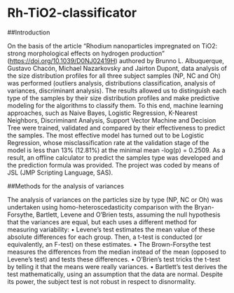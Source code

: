 # Rh-TiO2-classificator

##Introduction

On the basis of the article “Rhodium nanoparticles impregnated on TiO2: strong morphological effects on hydrogen production” (https://doi.org/10.1039/D0NJ02419H) authored by Brunno L. Albuquerque, Gustavo Chacón, Michael Nazarkovsky and  Jairton Dupont, data analysis of the size distribution profiles for all three subject samples (NP, NC and Oh) was performed (outliers analysis, distributions classification, analysis of variances, discriminant analysis). The results allowed us to distinguish each type of the samples by their size distribution profiles and make predictive modeling for the algorithms to classify them. To this end, machine learning approaches, such as Naive Bayes, Logistic Regression, K-Nearest Neighbors, Discriminant Analysis, Support Vector Machine and Decision Tree were trained, validated and compared by their effectiveness to predict the samples. The most effective model has turned out to be Logistic Regression, whose misclassification rate at the validation stage of the model is less than 13% (12.81%) at the minimal mean -log(p) = 0.2509. As a result, an offline calculator to predict the samples type was developed and the prediction formula was provided. The project was coded by means of JSL (JMP Scripting Language, SAS).

##Methods for the analysis of variances

The analysis of variances on the particles size by type (NP, NC or Oh) was undertaken using homo-heteroscedasticity comparison with the Bryan-Forsythe, Bartlett, Levene and O’Brien tests, assuming the null hypothesis that the variances are equal, but each uses a different method for measuring variability:
• Levene’s test estimates the mean value of these absolute differences for each group. Then, a t-test is conducted (or equivalently, an F-test) on these estimates.
• The Brown-Forsythe test measures the differences from the median instead of the mean (opposed to Levene’s test) and tests these differences.
• O’Brien’s test tricks the t-test by telling it that the means were really variances.
• Bartlett’s test derives the test mathematically, using an assumption that the data are normal. Despite its power, the subject test is not robust in respect to disnormality. 






